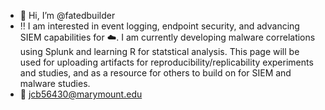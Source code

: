 - 👋 Hi, I’m @fatedbuilder
- :bangbang: I am interested in event logging, endpoint security, and advancing SIEM capabilities for :cloud:. I am currently developing malware correlations using Splunk and learning R for statstical analysis. This page will be used for uploading artifacts for reproducibility/replicability experiments and studies, and as a resource for others to build on for SIEM and malware studies. 
- :e-mail: jcb56430@marymount.edu

<!---
fatedbuilder/fatedbuilder is a ✨ special ✨ repository because its `README.md` (this file) appears on your GitHub profile.
You can click the Preview link to take a look at your changes.
--->
